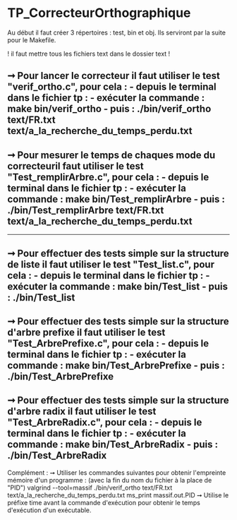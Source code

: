 # TP_CorrecteurOrthographique

Au début il faut créer 3 répertoires : test, bin et obj. Ils serviront par la suite pour le Makefile.

! il faut mettre tous les fichiers text dans le dossier text !

➞ Pour lancer le correcteur il faut utiliser le test "verif_ortho.c", pour cela :
	- depuis le terminal dans le fichier tp : 
	- exécuter la commande : make bin/verif_ortho
	- puis : ./bin/verif_ortho text/FR.txt text/a_la_recherche_du_temps_perdu.txt
-----------------------------------------------------------------------------
➞ Pour mesurer le temps de chaques mode du correcteuril faut utiliser le test "Test_remplirArbre.c", pour cela :
	- depuis le terminal dans le fichier tp : 
	- exécuter la commande : make bin/Test_remplirArbre
	- puis : ./bin/Test_remplirArbre text/FR.txt text/a_la_recherche_du_temps_perdu.txt
-----------------------------------------------------------------------------
-----------------------------------------------------------------------------
➞ Pour effectuer des tests simple sur la structure de liste il faut utiliser le test "Test_list.c", pour cela : 
	- depuis le terminal dans le fichier tp : 
	- exécuter la commande : make bin/Test_list
	- puis : ./bin/Test_list
-----------------------------------------------------------------------------
➞ Pour effectuer des tests simple sur la structure d'arbre prefixe il faut utiliser le test "Test_ArbrePrefixe.c", pour cela : 
	- depuis le terminal dans le fichier tp : 
	- exécuter la commande : make bin/Test_ArbrePrefixe
	- puis : ./bin/Test_ArbrePrefixe
-----------------------------------------------------------------------------
➞ Pour effectuer des tests simple sur la structure d'arbre radix il faut utiliser le test "Test_ArbreRadix.c", pour cela : 
	- depuis le terminal dans le fichier tp : 
	- exécuter la commande : make bin/Test_ArbreRadix
	- puis : ./bin/Test_ArbreRadix
-----------------------------------------------------------------------------
Complément : 
➞ Utiliser les commandes suivantes pour obtenir l'empreinte mémoire d'un programme : (avec la fin du nom du fichier à la place de "PID")
valgrind --tool=massif ./bin/verif_ortho text/FR.txt text/a_la_recherche_du_temps_perdu.txt 
ms_print massif.out.PID
➞ Utilise le préfixe time avant la commande d'exécution pour obtenir le temps d'exécution d'un exécutable.